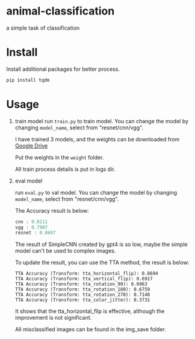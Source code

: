 # animal-classification
a simple task of classification

# Install
Install additional packages for better process.
```c
pip install tqdm
```

# Usage
1. train model
    run `train.py` to train model. You can change the model by changing `model_name`, select from "resnet/cnn/vgg".

    I have trained 3 models, and the weights can be downloaded from [Google Drive](https://drive.google.com/drive/folders/1soJiN8eX4Ao98_7kOqxRhVeojJkjrIyq?usp=sharing)

    Put the weights in the `weight` folder.
    
    All train process details is put in logs dir.

2. eval model

    run `eval.py` to val model. You can change the model by changing `model_name`, select from "resnet/cnn/vgg".

    The Accuracy result is below:
    ```c
    cnn : 0.0111
    vgg : 0.7907
    resnet : 0.8667
    ```
    The result of SimpleCNN created by gpt4 is so low, maybe the simple model can't be used to complex images.

    To update the result, you can use the TTA method, the result is below:
    ```
    TTA Accuracy (Transform: tta_horizontal_flip): 0.8694
    TTA Accuracy (Transform: tta_vertical_flip): 0.6917
    TTA Accuracy (Transform: tta_rotation_90): 0.6963
    TTA Accuracy (Transform: tta_rotation_180): 0.6759
    TTA Accuracy (Transform: tta_rotation_270): 0.7148
    TTA Accuracy (Transform: tta_color_jitter): 0.3731
    ```
    It shows that the tta_horizontal_flip is effective, although the improvement is not significant.
    
    All misclassified images can be found in the img_save folder.
